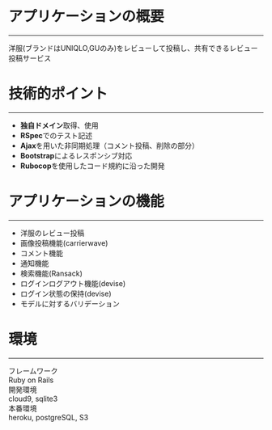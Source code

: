 # アプリケーションの概要
---------------------------------------
洋服(ブランドはUNIQLO,GUのみ)をレビューして投稿し、共有できるレビュー投稿サービス


# 技術的ポイント
---------------------------------------
* **独自ドメイン**取得、使用
* **RSpec**でのテスト記述
* **Ajax**を用いた非同期処理（コメント投稿、削除の部分）
* **Bootstrap**によるレスポンシブ対応
* **Rubocop**を使用したコード規約に沿った開発


# アプリケーションの機能
---------------------------------------
* 洋服のレビュー投稿
* 画像投稿機能(carrierwave)
* コメント機能
* 通知機能
* 検索機能(Ransack)
* ログインログアウト機能(devise)
* ログイン状態の保持(devise)
* モデルに対するバリデーション


# 環境
---------------------------------------
フレームワーク  
Ruby on Rails  
開発環境  
cloud9, sqlite3  
本番環境  
heroku, postgreSQL, S3
